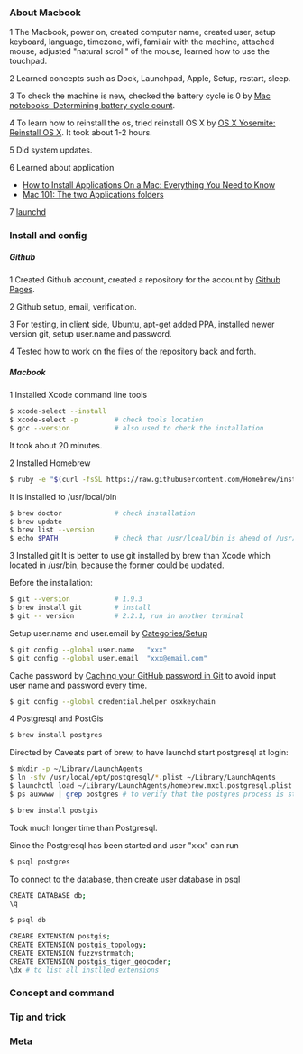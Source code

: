 ---
---

### About Macbook

1 The Macbook, power on, created computer name, created user, setup keyboard, 
language, timezone, wifi, familair with the machine, attached mouse, adjusted
"natural scroll" of the mouse, learned how to use the touchpad.

2 Learned concepts such as Dock, Launchpad, Apple, Setup, restart, sleep.

3 To check the machine is new, checked the battery cycle is 0 by 
[Mac notebooks: Determining battery cycle count](http://support.apple.com/en-us/HT201585).

4 To learn how to reinstall the os, tried reinstall OS X by 
[OS X Yosemite: Reinstall OS X](http://support.apple.com/kb/PH18872).
It took about 1-2 hours.

5 Did system updates.

6 Learned about application
* [How to Install Applications On a Mac: Everything You Need to Know](http://www.howtogeek.com/177619/how-to-install-applications-on-a-mac-everything-you-need-to-know/)
* [Mac 101: The two Applications folders](http://www.tuaw.com/2010/12/03/mac-101-the-two-applications-folders/)

7 [launchd](http://launchd.info)
### Install and config

##### Github
1 Created Github account, created a repository for the account by 
[Github Pages](https://pages.github.com/).

2 Github setup, email, verification.

3 For testing, in client side, Ubuntu, apt-get added PPA, installed newer version git,
setup user.name and password.

4 Tested how to work on the files of the repository back and forth.

##### Macbook
1 Installed Xcode command line tools

```bash
$ xcode-select --install
$ xcode-select -p         # check tools location
$ gcc --version           # also used to check the installation
```    

It took about 20 minutes.
  
2 Installed Homebrew

```bash
$ ruby -e "$(curl -fsSL https://raw.githubusercontent.com/Homebrew/install/master/install)"
```

It is installed to /usr/local/bin

```bash
$ brew doctor             # check installation
$ brew update
$ brew list --version
$ echo $PATH              # check that /usr/lcoal/bin is ahead of /usr/bin
```

3 Installed git
It is better to use git installed by brew than Xcode which located in /usr/bin, 
because the former could be updated.

Before the installation:

```bash
$ git --version           # 1.9.3
$ brew install git        # install
$ git -- version          # 2.2.1, run in another terminal
```

Setup user.name and user.email by [Categories/Setup](https://help.github.com/categories/setup/)

```bash
$ git config --global user.name   "xxx"
$ git config --global user.email  "xxx@email.com"
```

Cache password by [Caching your GitHub password in Git](https://help.github.com/articles/caching-your-github-password-in-git/#platform-mac)
to avoid input user name and password every time.

```bash
$ git config --global credential.helper osxkeychain
```
4 Postgresql and PostGis

```bash
$ brew install postgres
```

Directed by Caveats part of brew, to have launchd start postgresql at login:

```bash
$ mkdir -p ~/Library/LaunchAgents
$ ln -sfv /usr/local/opt/postgresql/*.plist ~/Library/LaunchAgents
$ launchctl load ~/Library/LaunchAgents/homebrew.mxcl.postgresql.plist
$ ps auxwww | grep postgres	# to verify that the postgres process is started
```

```bash
$ brew install postgis
```

Took much longer time than Postgresql.

Since the Postgresql has been started and user "xxx" can run

```bash
$ psql postgres
```

To connect to the database, then create user database in psql

```bash
CREATE DATABASE db;
\q
```

```bash
$ psql db
```

```bash
CREARE EXTENSION postgis;
CREATE EXTENSION postgis_topology;
CREATE EXTENSION fuzzystrmatch;
CREATE EXTENSION postgis_tiger_geocoder;
\dx # to list all instlled extensions
```

### Concept and command

### Tip and trick

### Meta

